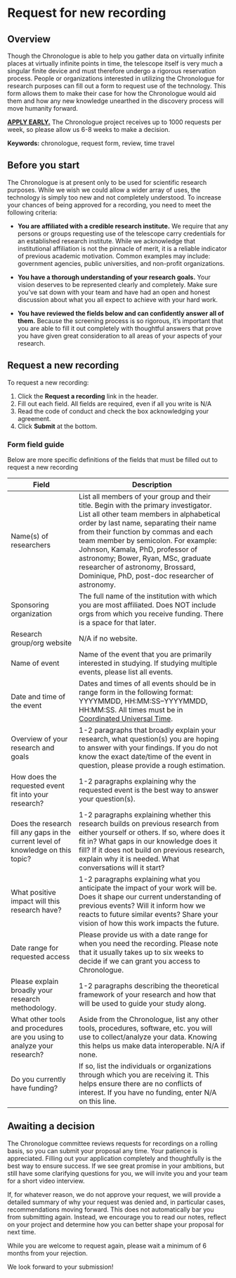 # Request for new recording
 
## Overview
 
Though the Chronologue is able to help you gather data on virtually infinite places at virtually infinite points in time, the telescope itself is very much a singular finite device and must therefore undergo a rigorous reservation process. People or organizations interested in utilizing the Chronologue for research purposes can fill out a form to request use of the technology. This form allows them to make their case for how the Chronologue would aid them and how any new knowledge unearthed in the discovery process will move humanity forward.
 
<ins>**APPLY EARLY.**</ins> The Chronologue project receives up to 1000 requests per week, so please allow us 6-8 weeks to make a decision.
 
**Keywords:** chronologue, request form, review, time travel
 
## Before you start
The Chronologue is at present only to be used for scientific research purposes. While we wish we could allow a wider array of uses, the technology is simply too new and not completely understood. To increase your chances of being approved for a recording, you need to meet the following criteria:
 
* **You are affiliated with a credible research institute.**
We require that any persons or groups requesting use of the telescope carry credentials for an established research institute. While we acknowledge that institutional affiliation is not the pinnacle of merit, it is a reliable indicator of previous academic motivation. Common examples may include: government agencies, public universities, and non-profit organizations.
 
* **You have a thorough understanding of your research goals.**
Your vision deserves to be represented clearly and completely. Make sure you’ve sat down with your team and have had an open and honest discussion about what you all expect to achieve with your hard work.
 
* **You have reviewed the fields below and can confidently answer all of them.**
Because the screening process is so rigorous, it’s important that you are able to fill it out completely with thoughtful answers that prove you have given great consideration to all areas of your aspects of your research.
 
## Request a new recording
 
To request a new recording:
1. Click the **Request a recording** link in the header.
2. Fill out each field. All fields are required, even if all you write is N/A
3. Read the code of conduct and check the box acknowledging your agreement.
4. Click **Submit** at the bottom.
 
### Form field guide
 
Below are more specific definitions of the fields that must be filled out to request a new recording
 
| Field | Description |
| ----- | ----------- |
| Name(s) of researchers | List all members of your group and their title. Begin with the primary investigator. List all other team members in alphabetical order by last name, separating their name from their function by commas and each team member by semicolon. For example: Johnson, Kamala, PhD, professor of astronomy; Bower, Ryan, MSc, graduate researcher of astronomy, Brossard, Dominique, PhD, post-doc researcher of astronomy. |
| Sponsoring organization | The full name of the institution with which you are most affiliated. Does NOT include orgs from which you receive funding. There is a space for that later. |
| Research group/org website | N/A if no website. |
| Name of event | Name of the event that you are primarily interested in studying. If studying multiple events, please list all events. |
| Date and time of the event | Dates and times of all events should be in range form in the following format: YYYYMMDD, HH:MM:SS–YYYYMMDD, HH:MM:SS. All times must be in [Coordinated Universal Time](https://time.is/UTC). |
| Overview of your research and goals | 1-2 paragraphs that broadly explain your research, what question(s) you are hoping to answer with your findings. If you do not know the  exact date/time of the event in question, please provide a rough estimation. |
| How does the requested event fit into your research? | 1-2 paragraphs explaining why the requested event is the best way to answer your question(s). |
| Does the research fill any gaps in the current level of knowledge on this topic? | 1-2 paragraphs explaining whether this research builds on previous research from either yourself or others. If so, where does it fit in? What gaps in our knowledge does it fill? If it does not build on previous research, explain why it is needed. What conversations will it start? |
| What positive impact will this research have? | 1-2 paragraphs explaining what you anticipate the impact of your work will be. Does it shape our current understanding of previous events? Will it inform how we reacts to future similar events? Share your vision of how this work impacts the future. |
| Date range for requested access | Please provide us with a date range for when you need the recording. Please note that it usually takes up to six weeks to decide if we can grant you access to Chronologue. |
| Please explain broadly your research methodology. | 1-2 paragraphs describing the theoretical framework of your research and how that will be used to guide your study along. |
| What other tools and procedures are you using to analyze your research? | Aside from the Chronologue, list any other tools, procedures, software, etc. you will use to collect/analyze your data. Knowing this helps us make data interoperable. N/A if none. |
| Do you currently have funding? | If so, list the individuals or organizations through which you are receiving it. This helps ensure there are no conflicts of interest. If you have no funding, enter N/A on this line. |
 
## Awaiting a decision
 
The Chronologue committee reviews requests for recordings on a rolling basis, so you can submit your proposal any time. Your patience is appreciated. Filling out your application completely and thoughtfully is the best way to ensure success. If we see great promise in your ambitions, but still have some clarifying questions for you, we will invite you and your team for a short video interview.
 
If, for whatever reason, we do not approve your request, we will provide a detailed summary of why your request was denied and, in particular cases, recommendations moving forward. This does not automatically bar you from submitting again. Instead, we encourage you to read our notes, reflect on your project and determine how you can better shape your proposal for next time.
 
While you are welcome to request again, please wait a minimum of 6 months from your rejection.
 
We look forward to your submission!

